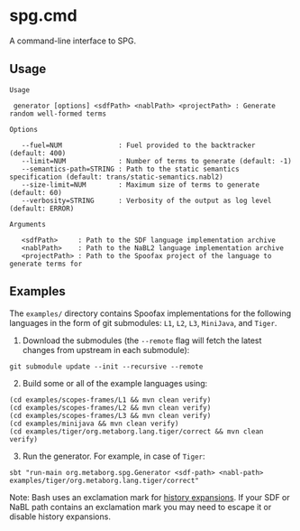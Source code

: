 # spg.cmd

A command-line interface to SPG.

## Usage

```
Usage

 generator [options] <sdfPath> <nablPath> <projectPath> : Generate random well-formed terms

Options

   --fuel=NUM              : Fuel provided to the backtracker (default: 400)
   --limit=NUM             : Number of terms to generate (default: -1)
   --semantics-path=STRING : Path to the static semantics specification (default: trans/static-semantics.nabl2)
   --size-limit=NUM        : Maximum size of terms to generate (default: 60)
   --verbosity=STRING      : Verbosity of the output as log level (default: ERROR)

Arguments

   <sdfPath>     : Path to the SDF language implementation archive
   <nablPath>    : Path to the NaBL2 language implementation archive
   <projectPath> : Path to the Spoofax project of the language to generate terms for
```

## Examples

The `examples/` directory contains Spoofax implementations for the following
languages in the form of git submodules: `L1`, `L2`, `L3`, `MiniJava`, and
`Tiger`.

1. Download the submodules (the `--remote` flag will fetch the latest
changes from upstream in each submodule):

  ```
  git submodule update --init --recursive --remote
  ```

2. Build some or all of the example languages using:

  ```
  (cd examples/scopes-frames/L1 && mvn clean verify)
  (cd examples/scopes-frames/L2 && mvn clean verify)
  (cd examples/scopes-frames/L3 && mvn clean verify)
  (cd examples/minijava && mvn clean verify)
  (cd examples/tiger/org.metaborg.lang.tiger/correct && mvn clean verify)
  ```

3. Run the generator. For example, in case of `Tiger`:

  ```
  sbt "run-main org.metaborg.spg.Generator <sdf-path> <nabl-path> examples/tiger/org.metaborg.lang.tiger/correct"
  ```

Note: Bash uses an exclamation mark for [history
expansions](http://unix.stackexchange.com/a/33340/92581). If your SDF or NaBL
path contains an exclamation mark you may need to escape it or disable history
expansions.
